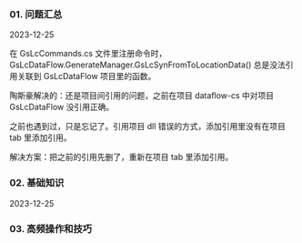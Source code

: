 ### 01. 问题汇总

2023-12-25

在 GsLcCommands.cs 文件里注册命令时，GsLcDataFlow.GenerateManager.GsLcSynFromToLocationData() 总是没法引用关联到 GsLcDataFlow 项目里的函数。

陶斯豪解决的：还是项目间引用的问题，之前在项目 dataflow-cs 中对项目 GsLcDataFlow 没引用正确。

之前也遇到过，只是忘记了。引用项目 dll 错误的方式，添加引用里没有在项目 tab 里添加引用。

解决方案：把之前的引用先删了，重新在项目 tab 里添加引用。

### 02. 基础知识

2023-12-25



### 03. 高频操作和技巧